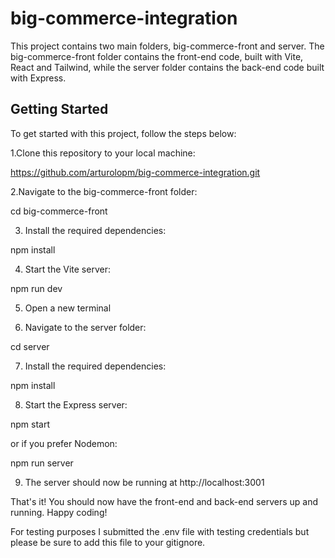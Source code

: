# big-commerce-integration

This project contains two main folders, big-commerce-front and server. The big-commerce-front folder contains the front-end code, built with Vite, React and Tailwind, while the server folder contains the back-end code built with Express.

## Getting Started

To get started with this project, follow the steps below:

1.Clone this repository to your local machine:

https://github.com/arturolopm/big-commerce-integration.git

2.Navigate to the big-commerce-front folder:

cd big-commerce-front

3. Install the required dependencies:

npm install

4. Start the Vite server:

npm run dev

5. Open a new terminal

6. Navigate to the server folder:

cd server

7. Install the required dependencies:

npm install

8. Start the Express server:

npm start

or if you prefer Nodemon:

npm run server

9. The server should now be running at http://localhost:3001

That's it! You should now have the front-end and back-end servers up and running. Happy coding!

For testing purposes I submitted the .env file with testing credentials but please be sure to add this file to your gitignore.
